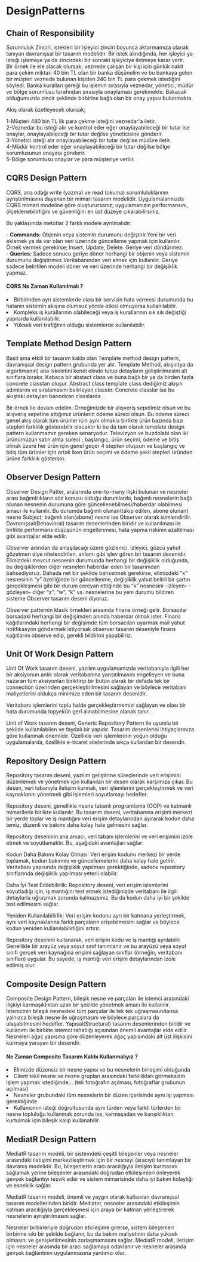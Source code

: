 # DesignPatterns #

## Chain of Responsibility
Sorumluluk Zinciri, istekleri bir işleyici zinciri boyunca aktarmamıza olanak tanıyan davranışsal bir tasarım modelidir. Bir istek alındığında, her işleyici ya isteği işlemeye ya da zincirdeki bir sonraki işleyiciye iletmeye karar verir.</br>
Bir örnek ile ele alacak olursak; veznede çalışan bir kişi için günlük nakit para çekim miktarı 40 bin TL olan bir banka düşünelim ve bu bankaya gelen bir müşteri veznede bulunan kişiden 240 bin TL para çekmek istediğini söyledi. Banka kuralları gereği bu işlemin sırasıyla veznedar, yönetici, müdür ve bölge sorumlusu tarafından sırasıyla onaylaması gerekmekte. Bakacak olduğumuzda zincir şeklinde birbirine bağlı olan bir onay yapısı bulunmakta. 

Akış olarak özetleyecek olursak;

 1-Müşteri 480 bin TL lik para çekme isteğini veznedar'a iletir.</br>
 2-Veznedar bu isteği alır ve kontrol eder eğer onaylayabileceği bir tutar ise onaylar, onaylayabileceği bir tutar değilse yöneticisine gönderir.</br>
 3-Yönetici isteği alır  onaylayabileceği bir tutar değilse müdüre iletir.</br>
 4-Müdür kontrol eder eğer onaylayabileceği bir tutar değilse bölge sorumlusunun onayına gönderir.</br>
 5-Bölge sorumlusu onaylar ve para müşteriye verilir.

## CQRS Design Pattern
CQRS, ana odağı write (yazma) ve read (okuma) sorumluluklarının ayrıştırılmasına dayanan bir mimari tasarım modelidir. 
Uygulamalarınızda CQRS mimari modeline göre oluşturursanız; uygulamanızın performansını, ölçeklenebilirliğini ve güvenliğini en üst düzeye çıkarabilirsiniz.

Bu yaklaşımda metotlar 2 farklı modele ayrılmalıdır:

-<b> Commands:</b> Objenin veya sistemin durumunu değiştirir.Yeni bir veri eklemek ya da var olan veri üzerinde güncelleme yapmak için kullanılır. Örnek vermek gerekirse; Insert, Update, Delete. Geriye veri döndürmez. </br>
-<b> Queries: </b> Sadece sonucu geriye döner herhangi bir objenin veya sistemin durumunu değiştirmez.Veritabanından veri almak için kullanılır. Geriye sadece belirtilen modeli döner ve veri üzerinde herhangi bir değişiklik yapmaz.

#### CQRS Ne Zaman Kullanılmalı ?
<li>Birbirinden ayrı sistemlerde olası bir servisin hata vermesi durumunda bu hatanın sistemin akışına olumsuz yönde etkisi olmuyorsa kullanılabilir.</li>
<li>Kompleks iş kurallarının olabileceği veya iş kurallarının sık sık değiştiği yapılarda kullanılabilir.</li>
<li>Yüksek veri trafiğinin olduğu sistemlerde kullanılabilir.</li>

## Template Method Design Pattern
Basit ama etkili bir tasarım kalıbı olan Template method design pattern, davranışsal design pattern grubunda yer alır.
Template Method, akışın(ya da algoritmanın) ana iskeletini kendi elinde tutup detayların geliştirilmesini alt sınıflara bırakır.
Kabaca bir abstact class ve buna bağlı bir ya da birden fazla concrete classtan oluşur.
Abstract class template class dediğimiz akışın adımlarını ve sıralamasını belirleyen classtır.
Concrete classlar ise bu akıştaki detayları barındıran classlardır.

Bir örnek ile devam edelim. Örneğimizde bir alışveriş sepetimiz olsun ve bu alışveriş sepetine attığımız ürünlerin ödeme süreci olsun. Bu ödeme süreci genel akış olarak tüm ürünler için aynı olmakla birlikte ürün bazında bazı stepleri farklılık gösterebilir olacaktır ki bu da tam olarak template design pattern kullanmamız gereken senaryodur. Televizyon ve buzdolabi olan iki ürünümüzün satın alma süreci ; başlangıç, ürün seçimi, ödeme ve bitiş olmak üzere her ürün için genel geçer 4 stepten oluşsun ve başlangıç ve bitiş tüm ürünler için ortak iken ürün seçimi ve ödeme şekli stepleri üründen ürüne farklılık göstersin.

## Observer Design Pattern
Observer Design Patter, aralarında one-to-many ilişki bulunan ve nesneler arası bağımlılıkların söz konusu olduğu durumlarda, bağımlı nesnelerin bağlı olunan nesnenin durumuna göre güncellenebilmesi/haberdar olabilmesi amacı ile kullanılır. Bu durumda bağımlı olunan(takip edilen, abone olunan) nesne Subject; bağımlı olan(abone) nesne ise Observer olarak isimlendirilir. Davranışsal(Behavioral) tasarım desenlerinden biridir ve kullanılması ile birlikte performans düşüşünün engellenmesi, hata yapma riskinin azaltılması gibi avantajlar elde edilir.

Observer adından da anlaşılacağı üzere gözlemci, izleyici, gözcü yahut gözetmen diye nitelendirilen, anlamı gibi işlev gören bir tasarım desenidir. Elimizdeki mevcut nesnenin durumunda herhangi bir değişiklik olduğunda, bu değişiklerden diğer nesneleri haberdar eden bir tasarımdan bahsediyoruz. Dahada net bir şekilde bahsetmek gerekirse, elimizdeki “x” nesnesinin “y” özelliğinde bir güncellenme, değişiklik yahut belirli bir şartın gerçekleşmesi gibi bir durum cereyan ettiğinde bu “x” nesnesini -izleyen- -gözleyen- diğer “z”, “w”, “k” vs. nesnelerine bu yeni durumu bildiren sisteme Observer tasarım deseni diyoruz.

Observer patternin klasik örnekleri arasında finans örneği gelir. Borsacılar borsadaki herhangi bir değişimden anında haberdar olmak ister. Finans kağıtlarındaki herhangi bir değişimde tüm borsacıları uyarmak mail yahut notifikasyon göndermek istiyorsak observer tasarım deseniyle finans kağıtlarını observe edip, gerekli bildirimi yapabiliriz.

## Unit Of Work Design Pattern
Unit Of Work tasarım deseni, yazılım uygulamamızda veritabanıyla ilgili her bir aksiyonun anlık olarak veritabanına yansıtılmasını engelleyen ve buna nazaran tüm aksiyonları biriktirip bir bütün olarak bir defada tek bir connection üzerinden gerçekleştirilmesini sağlayan ve böylece veritabanı maliyetlerini oldukça minimize eden bir tasarım desenidir.

Veritabanı işlemlerini toplu halde gerçekleştirmemizi sağlayan ve olası bir hata durumunda topyekün geri alınabilmesine olanak tanır.

Unit of Work tasarım deseni, Generic Repository Pattern ile uyumlu bir şekilde kullanılabilen ve faydalı bir yapıdır. Tasarım desenlerini ihtiyaçlarınıza göre kullanmak önemlidir. Özellikle veri işlemlerinin yoğun olduğu uygulamalarda, özellikle e-ticaret sitelerinde sıkça kullanılan bir desendir.

## Repository Design Pattern

Repository tasarım deseni, yazılım geliştirme süreçlerinde veri erişimini düzenlemek ve yönetmek için kullanılan bir desen olarak karşımıza çıkar. Bu desen, veri tabanıyla iletişim kurmak, veri işlemlerini gerçekleştirmek ve veri kaynaklarını yönetmek gibi işlemleri soyutlamayı hedefler.

Repository deseni, genellikle nesne tabanlı programlama (OOP) ve katmanlı mimarilerle birlikte kullanılır. Bu tasarım deseni, veritabanına erişimi merkezi bir yerde toplar ve iş mantığını veri erişim detaylarından ayırarak kodun daha temiz, düzenli ve bakımı daha kolay hale gelmesini sağlar.

Repository deseninin ana amacı, veri tabanı işlemlerini ve veri erişimini izole etmek ve soyutlamaktır. Bu, aşağıdaki avantajları sağlar:

Kodun Daha Bakımı Kolay Olması: Veri erişim kodunu merkezi bir yerde toplamak, kodun bakımını ve güncellemelerini daha kolay hale getirir. Veritabanı yapısında değişiklik yapılması gerektiğinde, sadece repository sınıflarında değişiklik yapılması yeterli olabilir.

Daha İyi Test Edilebilirlik: Repository deseni, veri erişim işlemlerini soyutladığı için, iş mantığını test etmek istediğinizde veritabanı ile ilgili detaylarla uğraşmak zorunda kalmazsınız. Bu da kodun daha iyi bir şekilde test edilmesini sağlar.

Yeniden Kullanılabilirlik: Veri erişim kodunu ayrı bir katmana yerleştirmek, aynı veri kaynaklarına farklı parçaların erişebilmesini sağlar ve böylece kodun yeniden kullanılabilirliğini artırır.

Repository desenini kullanarak, veri erişim kodu ve iş mantığı ayrılabilir. Genellikle bir arayüz veya soyut sınıf tanımlanır ve bu arayüzü veya soyut sınıfı gerçek veri kaynağına erişimi sağlayan sınıflar (örneğin, veritabanı sınıfları) uygular. Bu sayede, iş mantığı veri erişim detaylarından izole edilmiş olur.

## Composite Design Pattern

Composite Design Pattern, bileşik nesne ve parçaları ile istemci arasındaki ilişkiyi karmaşıklıktan uzak bir şekilde yönetmek amacı ile kullanılır. İstemcinin bileşik nesnedeki tüm parçalar ile tek tek uğraşmasındansa yalnızca bileşik nesne ile uğraşmasını ve böylece parçalara da ulaşabilmesini hedefler. Yapısal(Structural) tasarım desenlerinden biridir ve kullanımı ile birlikte istemci rahatlığı açısından önemli avantajlar elde edilir.
Nesneleri ağaç yapısına göre düzenleyerek ağaç yapısındaki alt üst ilişkisini kurmaya yarayan bir desendir.

#### Ne Zaman Composite Tasarım Kalıbı Kullanmalıyız ?
<li>Elimizde düzensiz bir nesne yapısı ve bu nesnelerin birleşimi olduğunda</li>
<li>Client tekil nesne ve nesne grupları arasındaki farklılıkları görmeksizin işlem yapmak istediğinde… (tek fotoğrafın açılması, fotoğraflar grubunun açılması)</li>
<li>Nesneler grubundaki tüm nesnelerin bir düzen içerisinde aynı işi yapması gerektiğinde</li>
<li>Kullanıcının isteği doğrultusunda aynı türden veya farklı türlerden bir nesne topluluğu kullanmak zorunda ise, karmaşadan ve karışıklıktan kurtulmak için bileşik kalıp kullanabilir.</li>

## MediatR Design Pattern
MediatR tasarım modeli, bir sistemdeki çeşitli bileşenler veya nesneler arasındaki iletişimi merkezileştirmek için bir nesneyi (aracıyı) tanımlayan bir davranış modelidir. Bu, bileşenlerin aracı aracılığıyla iletişim kurmasını sağlamak yerine bileşenler arasındaki doğrudan etkileşimleri önleyerek gevşek bağlantıyı teşvik eder ve sistem mimarisinde daha iyi bakım kolaylığı ve esneklik sağlar.

MediatR tasarım modeli, önemli ve yaygın olarak kullanılan davranışsal tasarım modellerinden biridir. Mediator, nesneler arasındaki etkileşimin katman aracılığıyla gerçekleşmesi için araya bir katman yerleştirerek nesnelerin ayrıştırılmasını sağlar.

Nesneler birbirleriyle doğrudan etkileşime girerse, sistem bileşenleri birbirine sıkı bir şekilde bağlanır, bu da bakım maliyetinin daha yüksek olmasını ve genişletilmesinin zorlaşmamasını sağlar.
MediatR modeli, iletişim için nesneler arasında bir aracı sağlamaya odaklanır ve nesneler arasında gevşek bağlantının uygulanmasına yardımcı olur.




